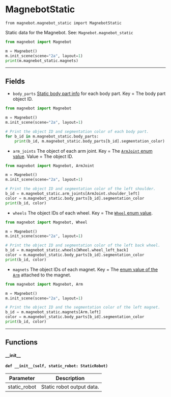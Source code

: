 # MagnebotStatic

`from magnebot.magnebot_static import MagnebotStatic`

Static data for the Magnebot. See: `Magnebot.magnebot_static`

```python
from magnebot import Magnebot

m = Magnebot()
m.init_scene(scene="2a", layout=1)
print(m.magnebot_static.magnets)
```

***

## Fields

- `body_parts` [Static body part info](body_part_static.md) for each body part. Key = The body part object ID.

```python
from magnebot import Magnebot

m = Magnebot()
m.init_scene(scene="2a", layout=1)

# Print the object ID and segmentation color of each body part.
for b_id in m.magnebot_static.body_parts:
    print(b_id, m.magnebot_static.body_parts[b_id].segmentation_color)
```

- `arm_joints` The object of each arm joint. Key = The [`ArmJoint` enum value](arm_joint.md). Value = The object ID.

```python
from magnebot import Magnebot, ArmJoint

m = Magnebot()
m.init_scene(scene="2a", layout=1)

# Print the object ID and segmentation color of the left shoulder.
b_id = m.magnebot_static.arm_joints[ArmJoint.shoulder_left]
color = m.magnebot_static.body_parts[b_id].segmentation_color
print(b_id, color)
```

- `wheels` The object IDs of each wheel. Key = The [`Wheel` enum value](wheel.md).

```python
from magnebot import Magnebot, Wheel

m = Magnebot()
m.init_scene(scene="2a", layout=1)

# Print the object ID and segmentation color of the left back wheel.
b_id = m.magnebot_static.wheels[Wheel.wheel_left_back]
color = m.magnebot_static.body_parts[b_id].segmentation_color
print(b_id, color)
```

- `magnets` The object IDs of each magnet. Key = The [enum value of the `Arm`](arm.md) attached to the magnet.

```python
from magnebot import Magnebot, Arm

m = Magnebot()
m.init_scene(scene="2a", layout=1)

# Print the object ID and the segmentation color of the left magnet.
b_id = m.magnebot_static.magnets[Arm.left]
color = m.magnebot_static.body_parts[b_id].segmentation_color
print(b_id, color)
```

***

## Functions

#### \_\_init\_\_

**`def __init__(self, static_robot: StaticRobot)`**

| Parameter | Description |
| --- | --- |
| static_robot | Static robot output data. |

